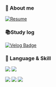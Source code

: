 ### 👋 About me
[![Resume](https://img.shields.io/badge/notion-000000?style=for-the-badge&logo=notion&logoColor=white)](https://absorbing-archduke-229.notion.site/57fe2544a7b740c69181e5d4ec18744e?pvs=4)

### 📚Study log
[![Velog Badge](https://img.shields.io/badge/velog-20C997?style=for-the-badge&logo=velog&logoColor=white)](https://velog.io/@gkqkehs7)
<br/>


### 💪 Language & Skill
<p>
<img src="https://img.shields.io/badge/JavaScript-F7DF1E?style=for-the-badge&logo=JavaScript&logoColor=white">
<img src="https://img.shields.io/badge/TypeScript-3178C6?style=for-the-badge&logo=TypeScript&logoColor=white">
</p>
  
<p>
<img src="https://img.shields.io/badge/Nodejs-339933?style=for-the-badge&logo=Nodejs&logoColor=white">
<img src="https://img.shields.io/badge/Nestjs-E0234E?style=for-the-badge&logo=Nestjs&logoColor=white">
<img src="https://img.shields.io/badge/React-61DAFB?style=for-the-badge&logo=React&logoColor=white">
</p>

<!-- ![](./profile-3d-contrib/profile-green-animate.svg) -->

